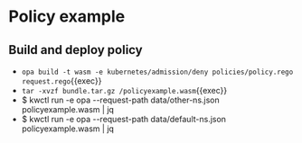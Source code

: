 # Policy example

## Build and deploy policy
- `opa build -t wasm -e kubernetes/admission/deny policies/policy.rego request.rego`{{exec}}
- `tar -xvzf bundle.tar.gz /policyexample.wasm`{{exec}}
- $ kwctl run -e opa --request-path data/other-ns.json policyexample.wasm | jq
- $ kwctl run -e opa --request-path data/default-ns.json policyexample.wasm | jq